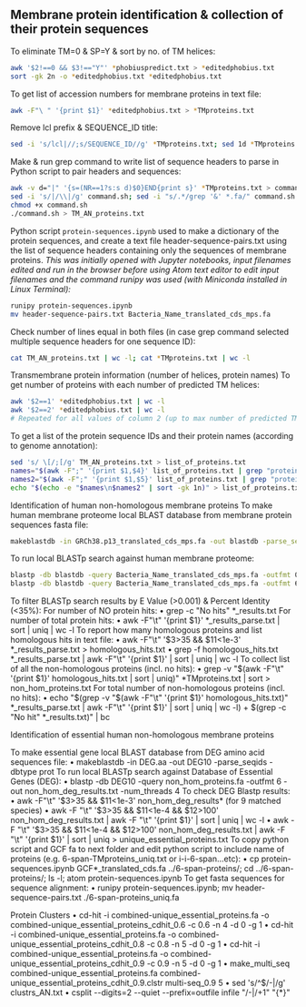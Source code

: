 ## Membrane protein identification & collection of their protein sequences
To eliminate TM=0 & SP=Y & sort by no. of TM helices:
```bash
awk '$2!==0 && $3!=="Y"' *phobiuspredict.txt > *editedphobius.txt
sort -gk 2n -o *editedphobius.txt *editedphobius.txt
```
To get list of accession numbers for membrane proteins in text file:
```bash
awk -F"\ " '{print $1}' *editedphobius.txt > *TMproteins.txt
```
Remove lcl prefix & SEQUENCE_ID title:
```bash
sed -i 's/lcl|//;s/SEQUENCE_ID//g' *TMproteins.txt; sed 1d *TMproteins.txt
```
Make & run grep command to write list of sequence headers to parse in Python script to pair headers and sequences:
```bash
awk -v d="|" '{s=(NR==1?s:s d)$0}END{print s}' *TMproteins.txt > command.sh
sed -i 's/|/\\|/g' command.sh; sed -i "s/.*/grep '&' *.fa/" command.sh
chmod +x command.sh
./command.sh > TM_AN_proteins.txt
```
Python script `protein-sequences.ipynb` used to make a dictionary of the protein sequences, and create a text file header-sequence-pairs.txt using the list of sequence headers containing only the sequences of membrane proteins.
*This was initially opened with Jupyter notebooks, input filenames edited and run in the browser before using Atom text editor to edit input filenames and the command runipy was used (with Miniconda installed in Linux Terminal):*
```bash
runipy protein-sequences.ipynb
mv header-sequence-pairs.txt Bacteria_Name_translated_cds_mps.fa
```
Check number of lines equal in both files (in case grep command selected multiple sequence headers for one sequence ID):
```bash
cat TM_AN_proteins.txt | wc -l; cat *TMproteins.txt | wc -l
```
Transmembrane protein information (number of helices, protein names)
To get number of proteins with each number of predicted TM helices:
```bash
awk '$2==1' *editedphobius.txt | wc -l
awk '$2==2' *editedphobius.txt | wc -l
# Repeated for all values of column 2 (up to max number of predicted TM helices)
```
To get a list of the protein sequence IDs and their protein names (according to genome annotation): 
```bash
sed 's/ \[/;[/g' TM_AN_proteins.txt > list_of_proteins.txt
names="$(awk -F";" '{print $1,$4}' list_of_proteins.txt | grep "protein=")"
names2="$(awk -F";" '{print $1,$5}' list_of_proteins.txt | grep "protein=")"
echo "$(echo -e "$names\n$names2" | sort -gk 1n)" > list_of_proteins.txt
```
Identification of human non-homologous membrane proteins 
To make human membrane proteome local BLAST database from membrane protein sequences fasta file:
```bash
makeblastdb -in GRCh38.p13_translated_cds_mps.fa -out blastdb -parse_seqids -dbtype prot
```
To run local BLASTp search against human membrane proteome:
```bash
blastp -db blastdb -query Bacteria_Name_translated_cds_mps.fa -outfmt 0 -out Bacteria_name_results.txt -num_threads 4
blastp -db blastdb -query Bacteria_Name_translated_cds_mps.fa -outfmt 6 -out Bacteria_name_results_parse.txt -num_threads 4
```
To filter BLASTp search results by E Value (>0.001) & Percent Identity (<35%):
For number of NO protein hits:
•	grep -c "No hits" *_results.txt
For number of total protein hits:
•	awk -F"\t" '{print $1}' *_results_parse.txt | sort | uniq | wc -l
To report how many homologous proteins and list homologous hits in text file:
•	awk -F"\t" '$3>35 && $11<1e-3' *_results_parse.txt > homologous_hits.txt
•	grep -f homologous_hits.txt *_results_parse.txt | awk -F"\t" '{print $1}' | sort | uniq | wc -l
To collect list of all the non-homologous proteins (incl. no hits):
•	grep -v "$(awk -F"\t" '{print $1}' homologous_hits.txt | sort | uniq)" *TMproteins.txt | sort > non_hom_proteins.txt
For total number of non-homologous proteins (incl. no hits):
•	echo "$(grep -v "$(awk -F"\t" '{print $1}' homologous_hits.txt)" *_results_parse.txt | awk -F"\t" '{print $1}' | sort | uniq | wc -l) + $(grep -c "No hit" *_results.txt)" | bc

Identification of essential human non-homologous membrane proteins

To make essential gene local BLAST database from DEG amino acid sequences file:
•	makeblastdb -in DEG.aa -out DEG10 -parse_seqids -dbtype prot
To run local BLASTp search against Database of Essential Genes (DEG):
•	blastp -db DEG10 -query non_hom_proteins.fa -outfmt 6 -out non_hom_deg_results.txt -num_threads 4
To check DEG Blastp results:
•	awk -F"\t" '$3>35 && $11<1e-3' non_hom_deg_results* (for 9 matched species)
•	awk -F "\t" '$3>35 && $11<1e-4 && $12>100' non_hom_deg_results.txt | awk -F "\t" '{print $1}' | sort | uniq | wc -l
•	awk -F "\t" '$3>35 && $11<1e-4 && $12>100' non_hom_deg_results.txt | awk -F "\t" '{print $1}' | sort | uniq > unique_essential_proteins.txt
To copy python script and GCF fa to next folder and edit python script to include name of proteins (e.g. 6-span-TMproteins_uniq.txt or i-i-6-span...etc):
•	cp protein-sequences.ipynb GCF*_translated_cds.fa ../6-span-proteins/; cd ../6-span-proteins/; ls -l; atom protein-sequences.ipynb
To get fasta sequences for sequence alignment:
•	runipy protein-sequences.ipynb; mv header-sequence-pairs.txt ./6-span-proteins_uniq.fa

Protein Clusters
•	cd-hit -i combined-unique_essential_proteins.fa -o combined-unique_essential_proteins_cdhit_0.6 -c 0.6 -n 4 -d 0 -g 1
•	cd-hit -i combined-unique_essential_proteins.fa -o combined-unique_essential_proteins_cdhit_0.8 -c 0.8 -n 5 -d 0 -g 1
•	cd-hit -i combined-unique_essential_proteins.fa -o combined-unique_essential_proteins_cdhit_0.9 -c 0.9 -n 5 -d 0 -g 1
•	make_multi_seq combined-unique_essential_proteins.fa combined-unique_essential_proteins_cdhit_0.9.clstr multi-seq_0.9 5
•	sed 's/^$/-|/g' clustrs_AN.txt
•	csplit --digits=2 --quiet --prefix=outfile infile "/-|/+1" "{*}"

